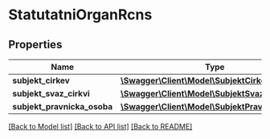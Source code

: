# StatutatniOrganRcns

## Properties
Name | Type | Description | Notes
------------ | ------------- | ------------- | -------------
**subjekt_cirkev** | [**\Swagger\Client\Model\SubjektCirkev**](SubjektCirkev.md) |  | [optional] 
**subjekt_svaz_cirkvi** | [**\Swagger\Client\Model\SubjektSvazCirkvi**](SubjektSvazCirkvi.md) |  | [optional] 
**subjekt_pravnicka_osoba** | [**\Swagger\Client\Model\SubjektPravnickaOsoba**](SubjektPravnickaOsoba.md) |  | [optional] 

[[Back to Model list]](../../README.md#documentation-for-models) [[Back to API list]](../../README.md#documentation-for-api-endpoints) [[Back to README]](../../README.md)


